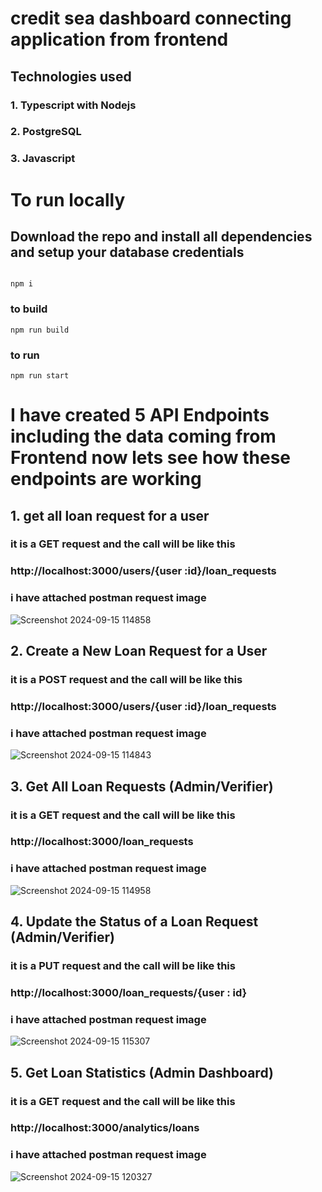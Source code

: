 
# credit sea dashboard connecting application from frontend

## Technologies used 
### 1. Typescript with Nodejs
### 2. PostgreSQL
### 3. Javascript

# To run locally 

## Download the repo and install all dependencies and setup your database credentials 

```

npm i

```
### to build 
```
npm run build
```
### to run 
```
npm run start
```




# I have created 5 API Endpoints including the data coming from Frontend now lets see how these endpoints are working 

## 1. get all loan request for a user
### it is a GET request and the call will be like this 
### http://localhost:3000/users/{user :id}/loan_requests
### i have attached postman request image 

![Screenshot 2024-09-15 114858](https://github.com/user-attachments/assets/b71e226f-a2d7-4d93-97c2-091539a6e938)



## 2. Create a New Loan Request for a User
### it is a POST request and the call will be like this 
### http://localhost:3000/users/{user :id}/loan_requests
### i have attached postman request image 

![Screenshot 2024-09-15 114843](https://github.com/user-attachments/assets/91dfd65c-28ce-4ced-8958-ff67b1663309)






## 3. Get All Loan Requests (Admin/Verifier)
### it is a GET request and the call will be like this 
### http://localhost:3000/loan_requests
### i have attached postman request image 



![Screenshot 2024-09-15 114958](https://github.com/user-attachments/assets/3ed8a733-11b8-44a8-b3fa-bc9ab5ac05f7)





## 4. Update the Status of a Loan Request (Admin/Verifier)
### it is a PUT request and the call will be like this 
### http://localhost:3000/loan_requests/{user : id}
### i have attached postman request image 


![Screenshot 2024-09-15 115307](https://github.com/user-attachments/assets/cc1582d7-0ac9-4946-a7a4-c8a79de19f16)






## 5. Get Loan Statistics (Admin Dashboard)
### it is a GET request and the call will be like this 
### http://localhost:3000/analytics/loans
### i have attached postman request image 



![Screenshot 2024-09-15 120327](https://github.com/user-attachments/assets/1cd63099-3c66-421c-a1ac-63e316d45b60)
